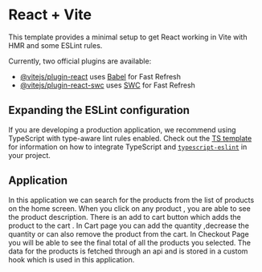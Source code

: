 # React + Vite

This template provides a minimal setup to get React working in Vite with HMR and some ESLint rules.

Currently, two official plugins are available:

- [@vitejs/plugin-react](https://github.com/vitejs/vite-plugin-react/blob/main/packages/plugin-react) uses [Babel](https://babeljs.io/) for Fast Refresh
- [@vitejs/plugin-react-swc](https://github.com/vitejs/vite-plugin-react/blob/main/packages/plugin-react-swc) uses [SWC](https://swc.rs/) for Fast Refresh

## Expanding the ESLint configuration

If you are developing a production application, we recommend using TypeScript with type-aware lint rules enabled. Check out the [TS template](https://github.com/vitejs/vite/tree/main/packages/create-vite/template-react-ts) for information on how to integrate TypeScript and [`typescript-eslint`](https://typescript-eslint.io) in your project.
## Application
In this application we can search for the products from the list of products on the home screen.
When you click on any product , you are able to see the product description.
There is an add to cart button which adds the product to the cart .
In Cart page you can add the quantity ,decrease the quantity or can also remove the product from the cart.
In Checkout Page you will be able to see the final total of all the products you selected.
The data for the products is fetched through an api and is stored in a custom hook which is used in this application.
